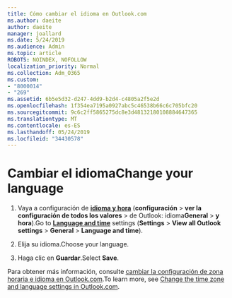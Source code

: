 ```yaml
---
title: Cómo cambiar el idioma en Outlook.com
ms.author: daeite
author: daeite
manager: joallard
ms.date: 5/24/2019
ms.audience: Admin
ms.topic: article
ROBOTS: NOINDEX, NOFOLLOW
localization_priority: Normal
ms.collection: Adm_O365
ms.custom:
- "8000014"
- "269"
ms.assetid: 6b5e5d32-d247-4dd9-b2d4-c4805a2f5e2d
ms.openlocfilehash: 1f354ea7195a0927abc5c46538b66c6c705bfc20
ms.sourcegitcommit: 9c6c2ff5865275dc8e3d48132180108884647365
ms.translationtype: MT
ms.contentlocale: es-ES
ms.lasthandoff: 05/24/2019
ms.locfileid: "34430578"
---
```

# <a name="change-your-language"></a><span data-ttu-id="27ab6-102">Cambiar el idioma</span><span class="sxs-lookup"><span data-stu-id="27ab6-102">Change your language</span></span>

1. <span data-ttu-id="27ab6-103">Vaya a configuración de [**idioma y hora**](https://outlook.live.com/mail/options/general/timeAndLanguage/regional) (**configuración** \> **ver la configuración de todos los valores** > de Outlook: idioma**General** > **y hora**).</span><span class="sxs-lookup"><span data-stu-id="27ab6-103">Go to [**Language and time**](https://outlook.live.com/mail/options/general/timeAndLanguage/regional) settings (**Settings** \> **View all Outlook settings** > **General** > **Language and time**).</span></span>

2. <span data-ttu-id="27ab6-104">Elija su idioma.</span><span class="sxs-lookup"><span data-stu-id="27ab6-104">Choose your language.</span></span>

3. <span data-ttu-id="27ab6-105">Haga clic en **Guardar**.</span><span class="sxs-lookup"><span data-stu-id="27ab6-105">Select **Save**.</span></span>

<span data-ttu-id="27ab6-106">Para obtener más información, consulte [cambiar la configuración de zona horaria e idioma en Outlook.com](https://go.microsoft.com/fwlink/p/?linkid=873132).</span><span class="sxs-lookup"><span data-stu-id="27ab6-106">To learn more, see [Change the time zone and language settings in Outlook.com](https://go.microsoft.com/fwlink/p/?linkid=873132).</span></span>